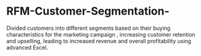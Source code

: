 # RFM-Customer-Segmentation-
Divided customers into different segments based on their buying characteristics for the marketing campaign , increasing customer retention and upselling, leading to increased revenue and overall profitability using advanced Excel.
